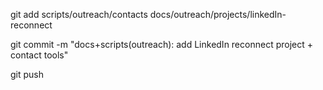git add scripts/outreach/contacts docs/outreach/projects/linkedIn-reconnect

git commit -m "docs+scripts(outreach): add LinkedIn reconnect project + contact tools"

git push



